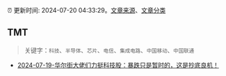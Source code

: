 :alarm_clock: 更新时间: 2024-07-20 04:33:29。[文章来源](/README.md)、[文章分类](/TAGS.md)

## TMT


> 关键字：`科技`、`半导体`、`芯片`、`电信`、`集成电路`、`中国移动`、`中国联通`



- [2024-07-19-华尔街大佬们力挺科技股：暴跌只是暂时的，这是抄底良机！](https://www.cls.cn/detail/1738226) 
